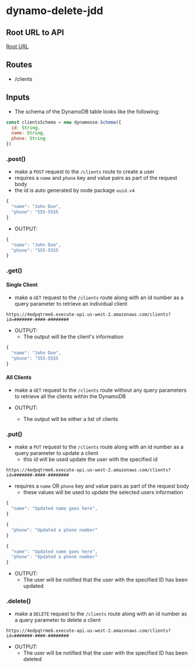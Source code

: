 # dynamo-delete-jdd

## Root URL to API

[Root URL](https://4edpqtrme6.execute-api.us-west-2.amazonaws.com)

## Routes

- /clients

## Inputs

- The schema of the DynamoDB table looks like the following:

```javascript
const clientsSchema = new dynamoose.Schema({
  id: String,
  name: String,
  phone: String
})

```

### .post()

- make a `POST` request to the `/clients` route to create a user
- requires a `name` and `phone` key and value pairs as part of the request body
- the id is auto generated by node package `uuid.v4`

```javascript
{
  "name": "John Doe",
  "phone": "555-5555
}
```

- OUTPUT:

```javascript
{
  "name": "John Doe",
  "phone": "555-5555
}
```

### .get()

#### Single Client

- make a `GET` request to the `/clients` route along with an id number as a query parameter to retrieve an individual client

`https://4edpqtrme6.execute-api.us-west-2.amazonaws.com/clients?id=#######-####-########`

- OUTPUT:
  - The output will be the client's information

```javascript
{
  "name": "John Doe",
  "phone": "555-5555
}
```

#### All Clients

- make a `GET` request to the `/clients` route without any query parameters to retrieve all the clients within the DynamoDB

- OUTPUT:
  - The output will be either a list of clients

### .put()

- make a `PUT` request to the `/clients` route along with an id number as a query parameter to update a client
  - this id will be used update the user with the specified id

`https://4edpqtrme6.execute-api.us-west-2.amazonaws.com/clients?id=#######-####-########`

- requires a `name` OR `phone` key and value pairs as part of the request body
  - these values will be used to update the selected users information

```javascript
{
  "name": "Updated name goes here",
}

{
  "phone": "Updated a phone number"
}

{
  "name": "Updated name goes here",
  "phone": "Updated a phone number"
}
```

- OUTPUT:
  - The user will be notified that the user with the specified ID has been updated

### .delete()

- make a `DELETE` request to the `/clients` route along with an id number as a query parameter to delete a client

`https://4edpqtrme6.execute-api.us-west-2.amazonaws.com/clients?id=#######-####-########`

- OUTPUT:
  - The user will be notified that the user with the specified ID has been deleted

